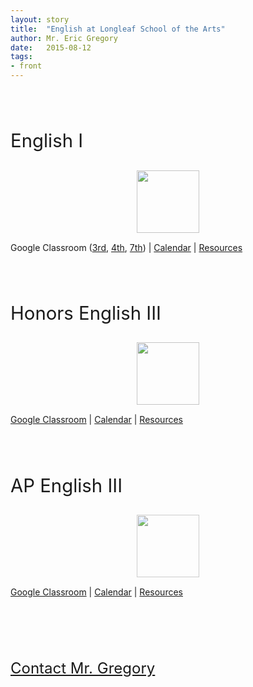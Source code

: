 ```yaml
---
layout: story
title:  "English at Longleaf School of the Arts"
author: Mr. Eric Gregory
date:   2015-08-12
tags: 
- front
---
```


<p style="font-size:22pt; padding-top:50px;">English I</p>
<img src="{{ "/images/9.png" | prepend: site.baseurl }}" style="width: 100px; display:block; margin-left:auto; margin-right:auto; margin-top:15px;margin-bottom:15px; opacity:0.9;">
Google Classroom (<a href="https://classroom.google.com/u/0/c/MTg0MTU1NTI5">3rd</a>, <a href="https://classroom.google.com/u/0/c/MTg0MTU1MTg4">4th</a>, <a href="https://classroom.google.com/u/0/c/MTg0MTUxODU3">7th</a>) | <a href="https://www.google.com/calendar/embed?src=longleafschool.com_oi8o6qitoke2rsugh0696nnbhk%40group.calendar.google.com&ctz=America/New_York">Calendar</a> | <a href="https://drive.google.com/folderview?id=0ByfnWK8S0C7NfkhRdEZ0T0ROZHZpUkhEczRuZmNVdUtMa0RHeFBfTHBzQUFSVnNSZlBZT00&usp=sharing">Resources</a>

<p style="font-size:22pt; padding-top:50px;">Honors English III</p>
<img src="{{ "/images/11.png" | prepend: site.baseurl }}" style="width: 100px; display:block; margin-left:auto; margin-right:auto; margin-top:15px;margin-bottom:15px; opacity:0.9;">
<a href="https://classroom.google.com/u/0/c/MTg0MTU3MDk5">Google Classroom</a> | <a href="https://www.google.com/calendar/embed?src=longleafschool.com_toohb57qff9ih95v6hh27oi1pg%40group.calendar.google.com&ctz=America/New_York">Calendar</a> | <a href="https://drive.google.com/folderview?id=0ByfnWK8S0C7NfjM0Q1lJanBIZ1JWOUIzR0VLelBVa2JyVGJSVm9OSUwwaFV1U2FSSlVGN3c&usp=sharing">Resources</a>

<p style="font-size:22pt; padding-top:50px;">AP English III</p>
<img src="{{ "/images/flag.jpg" | prepend: site.baseurl }}" style="width: 100px; display:block; margin-left:auto; margin-right:auto; margin-top:15px;margin-bottom:15px; opacity:0.8;">
<a href="https://classroom.google.com/u/0/c/MTgzMzQ0MDk3">Google Classroom</a> | <a href="https://www.google.com/calendar/embed?src=longleafschool.com_d2ng6qgogt6l72k7e2q45bgq7s%40group.calendar.google.com&ctz=America/New_York">Calendar</a> | <a href="https://drive.google.com/folderview?id=0ByfnWK8S0C7NfkxkNm1QcndaeE9mcjRwYy1ZbXVUVGNfeGpJcHJVNTh4XzdrcXhRdXQ0cjQ&usp=sharing">Resources</a>

<p style="font-size:18pt; padding-top:75px;">
<a href="https://docs.google.com/forms/d/1gaf6SF4qjZ-JVWDZEtj7kpDEVQHvTQcnPpBx4uixAQg/viewform">Contact Mr. Gregory</a>
</p>
